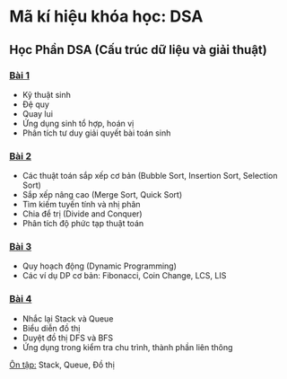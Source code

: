 # Mã kí hiệu khóa học: DSA

## Học Phần DSA (Cấu trúc dữ liệu và giải thuật)

### [Bài 1](https://nmd-nkl.github.io/Document/DSA/Bai1-Sinh-QuayLui.html)
- Kỹ thuật sinh
- Đệ quy
- Quay lui
- Ứng dụng sinh tổ hợp, hoán vị
- Phân tích tư duy giải quyết bài toán sinh

### [Bài 2](https://nmd-nkl.github.io/Document/DSA/Bai2_SapXep_TimKiem_ChiaDeTri.html)
- Các thuật toán sắp xếp cơ bản (Bubble Sort, Insertion Sort, Selection Sort)
- Sắp xếp nâng cao (Merge Sort, Quick Sort)
- Tìm kiếm tuyến tính và nhị phân
- Chia để trị (Divide and Conquer)
- Phân tích độ phức tạp thuật toán

### [Bài 3](https://nmd-nkl.github.io/Document/DSA/Bai3-DP.html)
- Quy hoạch động (Dynamic Programming)
- Các ví dụ DP cơ bản: Fibonacci, Coin Change, LCS, LIS

### [Bài 4](https://nmd-nkl.github.io/Document/DSA/Bai4-Stack_Queue_Graph-BFS-DFS.html)
- Nhắc lại Stack và Queue
- Biểu diễn đồ thị
- Duyệt đồ thị DFS và BFS
- Ứng dụng trong kiểm tra chu trình, thành phần liên thông

[Ôn tập:](https://nmd-nkl.github.io/Document/DSA/Bai5-OnTap-Stack_Queue_Graph-BFS-DFS.html) Stack, Queue, Đồ thị
